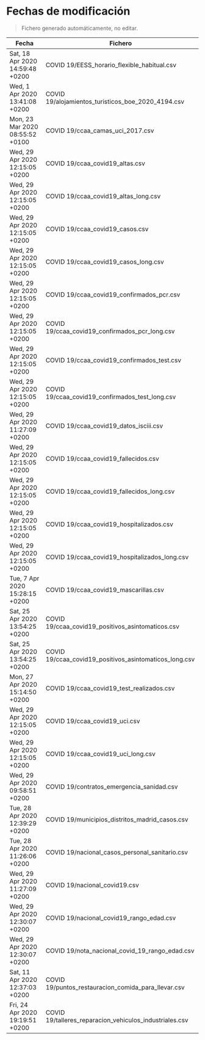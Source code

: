 # Fechas de modificación

> Fichero generado automáticamente, no editar.

| Fecha                           | Fichero                  |
|---------------------------------|--------------------------|
| Sat, 18 Apr 2020 14:59:48 +0200  | COVID 19/EESS_horario_flexible_habitual.csv |
| Wed, 1 Apr 2020 13:41:08 +0200  | COVID 19/alojamientos_turisticos_boe_2020_4194.csv |
| Mon, 23 Mar 2020 08:55:52 +0100  | COVID 19/ccaa_camas_uci_2017.csv |
| Wed, 29 Apr 2020 12:15:05 +0200  | COVID 19/ccaa_covid19_altas.csv |
| Wed, 29 Apr 2020 12:15:05 +0200  | COVID 19/ccaa_covid19_altas_long.csv |
| Wed, 29 Apr 2020 12:15:05 +0200  | COVID 19/ccaa_covid19_casos.csv |
| Wed, 29 Apr 2020 12:15:05 +0200  | COVID 19/ccaa_covid19_casos_long.csv |
| Wed, 29 Apr 2020 12:15:05 +0200  | COVID 19/ccaa_covid19_confirmados_pcr.csv |
| Wed, 29 Apr 2020 12:15:05 +0200  | COVID 19/ccaa_covid19_confirmados_pcr_long.csv |
| Wed, 29 Apr 2020 12:15:05 +0200  | COVID 19/ccaa_covid19_confirmados_test.csv |
| Wed, 29 Apr 2020 12:15:05 +0200  | COVID 19/ccaa_covid19_confirmados_test_long.csv |
| Wed, 29 Apr 2020 11:27:09 +0200  | COVID 19/ccaa_covid19_datos_isciii.csv |
| Wed, 29 Apr 2020 12:15:05 +0200  | COVID 19/ccaa_covid19_fallecidos.csv |
| Wed, 29 Apr 2020 12:15:05 +0200  | COVID 19/ccaa_covid19_fallecidos_long.csv |
| Wed, 29 Apr 2020 12:15:05 +0200  | COVID 19/ccaa_covid19_hospitalizados.csv |
| Wed, 29 Apr 2020 12:15:05 +0200  | COVID 19/ccaa_covid19_hospitalizados_long.csv |
| Tue, 7 Apr 2020 15:28:15 +0200  | COVID 19/ccaa_covid19_mascarillas.csv |
| Sat, 25 Apr 2020 13:54:25 +0200  | COVID 19/ccaa_covid19_positivos_asintomaticos.csv |
| Sat, 25 Apr 2020 13:54:25 +0200  | COVID 19/ccaa_covid19_positivos_asintomaticos_long.csv |
| Mon, 27 Apr 2020 15:14:50 +0200  | COVID 19/ccaa_covid19_test_realizados.csv |
| Wed, 29 Apr 2020 12:15:05 +0200  | COVID 19/ccaa_covid19_uci.csv |
| Wed, 29 Apr 2020 12:15:05 +0200  | COVID 19/ccaa_covid19_uci_long.csv |
| Wed, 29 Apr 2020 09:58:51 +0200  | COVID 19/contratos_emergencia_sanidad.csv |
| Tue, 28 Apr 2020 12:39:29 +0200  | COVID 19/municipios_distritos_madrid_casos.csv |
| Tue, 28 Apr 2020 11:26:06 +0200  | COVID 19/nacional_casos_personal_sanitario.csv |
| Wed, 29 Apr 2020 11:27:09 +0200  | COVID 19/nacional_covid19.csv |
| Wed, 29 Apr 2020 12:30:07 +0200  | COVID 19/nacional_covid19_rango_edad.csv |
| Wed, 29 Apr 2020 12:30:07 +0200  | COVID 19/nota_nacional_covid_19_rango_edad.csv |
| Sat, 11 Apr 2020 12:37:03 +0200  | COVID 19/puntos_restauracion_comida_para_llevar.csv |
| Fri, 24 Apr 2020 19:19:51 +0200  | COVID 19/talleres_reparacion_vehiculos_industriales.csv |
